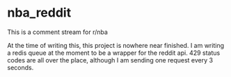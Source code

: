 nba_reddit
==========

This is a comment stream for r/nba

At the time of writing this, this project is nowhere near finished. I am writing a redis queue at the moment to be a wrapper for the reddit api. 429 status codes are all over the place, although I am sending one request every 3 seconds.
